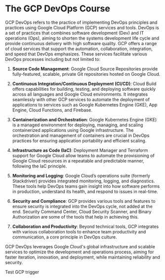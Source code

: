 # The GCP DevOps Course
GCP DevOps refers to the practice of implementing DevOps principles and practices using Google Cloud Platform (GCP) services and tools. DevOps is a set of practices that combines software development (Dev) and IT operations (Ops), aiming to shorten the systems development life cycle and provide continuous delivery with high software quality. GCP offers a range of cloud services that support the automation, collaboration, integration, and speed that DevOps emphasizes. These services facilitate various DevOps processes including but not limited to:

1. **Source Code Management**: Google Cloud Source Repositories provide fully-featured, scalable, private Git repositories hosted on Google Cloud.

2. **Continuous Integration/Continuous Deployment (CI/CD)**: Cloud Build offers capabilities for building, testing, and deploying software quickly across all languages and Google Cloud environments. It integrates seamlessly with other GCP services to automate the deployment of applications to services such as Google Kubernetes Engine (GKE), App Engine, Cloud Functions, and Firebase.

3. **Containerization and Orchestration**: Google Kubernetes Engine (GKE) is a managed environment for deploying, managing, and scaling containerized applications using Google infrastructure. The orchestration and management of containers are crucial in DevOps practices for ensuring application portability and efficient scaling.

4. **Infrastructure as Code (IaC)**: Deployment Manager and Terraform support for Google Cloud allow teams to automate the provisioning of Google Cloud resources in a repeatable and predictable manner, following the IaC principle.

5. **Monitoring and Logging**: Google Cloud’s operations suite (formerly Stackdriver) provides integrated monitoring, logging, and diagnostics. These tools help DevOps teams gain insight into how software performs in production, understand its health, and respond to issues in real-time.

6. **Security and Compliance**: GCP provides various tools and features to ensure security is integrated into the DevOps cycle, not added at the end. Security Command Center, Cloud Security Scanner, and Binary Authorization are some of the tools that help in achieving this.

7. **Collaboration and Productivity**: Beyond technical tools, GCP integrates with various collaboration tools to enhance team productivity and communication, a core principle in DevOps culture.

GCP DevOps leverages Google Cloud's global infrastructure and scalable services to optimize the development and operations process, aiming for faster iteration, innovation, and deployment, while maintaining reliability and security.

Test GCP trigger
